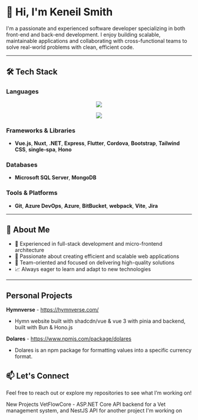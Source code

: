# 👋 Hi, I'm Keneil Smith

I'm a passionate and experienced software developer specializing in both front-end and back-end development. I enjoy building scalable, maintainable applications and collaborating with cross-functional teams to solve real-world problems with clean, efficient code.

---

## 🛠️ Tech Stack

### Languages  

<p align="center">
  <a href="https://skillicons.dev">
    <img src="https://skillicons.dev/icons?i=cs,javascript,ts,py,dart,html,css,nodejs,sass,tailwind" />
  </a>
</p>

<p align="center">
  <img src="https://github-readme-stats.vercel.app/api/top-langs/?username=keneilvx&stats" />
</p>

### Frameworks & Libraries  
- **Vue.js**, **Nuxt**, **.NET**, **Express**, **Flutter**, **Cordova**, **Bootstrap**, **Tailwind CSS**, **single-spa**, **Hono**

### Databases  
- **Microsoft SQL Server**, **MongoDB**

### Tools & Platforms  
- **Git**, **Azure DevOps**, **Azure**, **BitBucket**, **webpack**, **Vite**, **Jira**

---

## 📌 About Me

- 💼 Experienced in full-stack development and micro-frontend architecture  
- 🚀 Passionate about creating efficient and scalable web applications  
- 🤝 Team-oriented and focused on delivering high-quality solutions  
- 📈 Always eager to learn and adapt to new technologies  

---

###


## Personal Projects 

 **Hymnverse** - https://hymnverse.com/
   - Hymn website built with shadcdn/vue & vue 3 with pinia and backend, built with Bun & Hono.js
     
**Dolares**  - https://www.npmjs.com/package/dolares
   - Dolares is an npm package for formatting values into a specific currency format.

## 📫 Let's Connect

Feel free to reach out or explore my repositories to see what I’m working on!

New Projects VetFlowCore - ASP.NET Core API backend for a Vet management system, and NestJS API for another project I'm working on 

